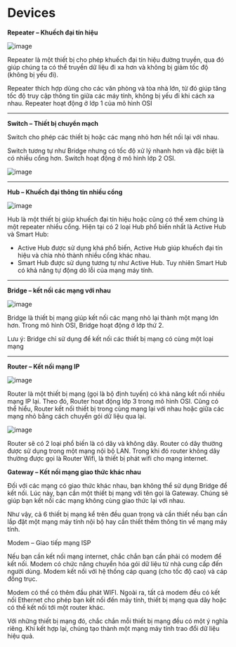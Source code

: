 # **Devices**

**Repeater – Khuếch đại tín hiệu**

![image](https://user-images.githubusercontent.com/43572616/177841682-ff8a1389-b032-4e22-8c8c-f2132ce57238.png)


Repeater là một thiết bị cho phép khuếch đại tín hiệu đường truyền, qua đó giúp chúng ta có thể truyền dữ liệu đi xa hơn và không bị giảm tốc độ (không bị yếu đi).



Repeater thích hợp dùng cho các văn phòng và tòa nhà lớn, từ đó giúp tăng tốc độ truy cập thông tin giữa các máy tính, không bị yếu đi khi cách xa nhau. Repeater hoạt động ở lớp 1 của mô hình OSI

***

**Switch – Thiết bị chuyển mạch**

Switch cho phép các thiết bị hoặc các mạng nhỏ hơn hết nối lại với nhau.

Switch tương tự như Bridge nhưng có tốc độ xử lý nhanh hơn và đặc biệt là có nhiều cổng hơn. Switch hoạt động ở mô hình lớp 2 OSI.

![image](https://user-images.githubusercontent.com/43572616/177841808-ae2ab54e-74a0-41ae-a15a-df08dc236008.png)

***

**Hub – Khuếch đại thông tin nhiều cổng**

![image](https://user-images.githubusercontent.com/43572616/177841849-758c51dc-26d5-40b2-baf5-816846bdff75.png)



Hub là một thiết bị giúp khuếch đại tín hiệu hoặc cũng có thể xem chúng là một repeater nhiều cổng. Hiện tại có 2 loại Hub phổ biến nhất là Active Hub và Smart Hub:

- Active Hub được sử dụng khá phổ biến, Active Hub giúp khuếch đại tín hiệu và chia nhỏ thành nhiều cổng khác nhau.
- Smart Hub được sử dụng tương tự như Active Hub. Tuy nhiên Smart Hub có khả năng tự động dò lỗi của mạng máy tính.

***

**Bridge – kết nối các mạng với nhau**

![image](https://user-images.githubusercontent.com/43572616/177841886-f1026880-651c-4fa8-9a04-ba9bb8627b06.png)


Bridge là thiết bị mạng giúp kết nối các mạng nhỏ lại thành một mạng lớn hơn. Trong mô hình OSI, Bridge hoạt động ở lớp thứ 2.

Lưu ý: Bridge chỉ sử dụng để kết nối các thiết bị mạng có cùng một loại mạng

***

**Router – Kết nối mạng IP**

![image](https://user-images.githubusercontent.com/43572616/177841932-297b1dfe-8052-4be0-a914-534c63564ba8.png)


Router là một thiết bị mạng (gọi là bộ định tuyến) có khả năng kết nối nhiều mạng IP lại. Theo đó, Router hoạt động lớp 3 trong mô hình OSI. Cũng có thể hiểu, Router kết nối thiết bị trong cùng mạng lại với nhau hoặc giữa các mạng nhỏ bằng cách chuyển gói dữ liệu qua lại.

![image](https://user-images.githubusercontent.com/43572616/177841962-37538940-f44f-46ab-ac36-3874c25f5f7a.png)


Router sẽ có 2 loại phổ biến là có dây và không dây. Router có dây thường được sử dụng trong một mạng nội bộ LAN. Trong khi đó router không dây thường được gọi là Router Wifi, là thiết bị phát wifi cho mạng internet.

**Gateway – Kết nối mạng giao thức khác nhau**

Đối với các mạng có giao thức khác nhau, bạn không thể sử dụng Bridge để kết nối. Lúc này, bạn cần một thiết bị mạng với tên gọi là Gateway. Chúng sẽ giúp bạn kết nối các mạng không cùng giao thức lại với nhau.

Như vậy, cả 6 thiết bị mạng kể trên đều quan trọng và cần thiết nếu bạn cần lắp đặt một mạng máy tính nội bộ hay cần thiết thêm thông tin về mạng máy tính.

Modem – Giao tiếp mạng ISP

Nếu bạn cần kết nối mạng internet, chắc chắn bạn cần phải có modem để kết nối. Modem có chức năng chuyển hóa gói dữ liệu từ nhà cung cấp đến người dùng. Modem kết nối với hệ thống cáp quang (cho tốc độ cao) và cáp đồng trục.

Modem có thể có thêm đầu phát WIFI. Ngoài ra, tất cả modem đều có kết nối Ethernet cho phép bạn kết nối đến máy tính, thiết bị mạng qua dây hoặc có thể kết nối tới một router khác.

Với những thiết bị mạng đó, chắc chắn mỗi thiết bị mạng đều có một ý nghĩa riêng. Khi kết hợp lại, chúng tạo thành một mạng máy tính trao đổi dữ liệu hiệu quả.
